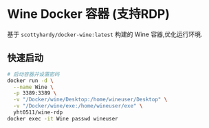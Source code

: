 # Wine Docker 容器 (支持RDP)

基于 `scottyhardy/docker-wine:latest` 构建的 Wine 容器,优化运行环境.

## 快速启动


```bash
# 启动容器并设置密码
docker run -d \
  --name Wine \
  -p 3389:3389 \
  -v "/Docker/wine/Desktop:/home/wineuser/Desktop" \
  -v "/Docker/wine/exe:/home/wineuser/exe" \
  yht0511/wine-rdp
docker exec -it Wine passwd wineuser
```